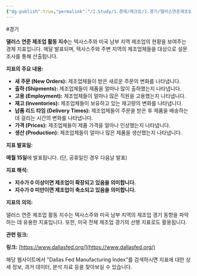 ```yaml
---
{"dg-publish":true,"permalink":"/1.Study/1.경제/매크로/1.경기/댈러스연준제조업활동지수/댈러스연준제조업활동지수/","created":"2024-11-20T21:02:26.973+09:00","updated":"2025-06-03T20:07:19.636+09:00"}
---
```


#경기 


**댈러스 연준 제조업 활동 지수**는 텍사스주와 미국 남부 지역 제조업의 현황을 보여주는 경제 지표입니다. 매달 발표되며, 텍사스주와 주변 지역의 제조업체들을 대상으로 설문조사를 통해 산출됩니다.

**지표의 주요 내용:**
- **새 주문 (New Orders):** 제조업체들이 받은 새로운 주문의 변화를 나타냅니다.
- **출하 (Shipments):** 제조업체들이 제품을 얼마나 많이 출하했는지 나타냅니다.
- **고용 (Employment):** 제조업체들이 얼마나 많은 직원을 고용했는지 나타냅니다.
- **재고 (Inventories):** 제조업체들이 보유하고 있는 재고량의 변화를 나타냅니다.
- **납품 리드 타임 (Delivery Times):** 제조업체들이 주문을 받은 후 제품을 배송하는 데 걸리는 시간의 변화를 나타냅니다.
- **가격 (Prices):** 제조업체들이 제품 가격을 얼마나 인상했는지 나타냅니다.
- **생산 (Production):** 제조업체들이 얼마나 많은 제품을 생산했는지 나타냅니다.

**지표 발표일:**

**매월 15일**에 발표됩니다. (단, 공휴일인 경우 다음날 발표)

**지표 해석:**

- **지수가 0 이상이면 제조업이 확장되고 있음을 의미합니다.**
- **지수가 0 미만이면 제조업이 축소되고 있음을 의미합니다.**

**지표의 의의:**

댈러스 연준 제조업 활동 지수는 텍사스주와 미국 남부 지역의 제조업 경기 동향을 파악하는 데 유용한 지표입니다. 또한, 미국 전체 제조업 경기의 선행 지표로도 활용됩니다.

**관련 링크:**

**링크:** [https://www.dallasfed.org/](https://www.dallasfed.org/)

해당 웹사이트에서 "Dallas Fed Manufacturing Index"를 검색하시면 지표에 대한 상세 정보, 과거 데이터, 분석 자료 등을 찾아보실 수 있습니다.